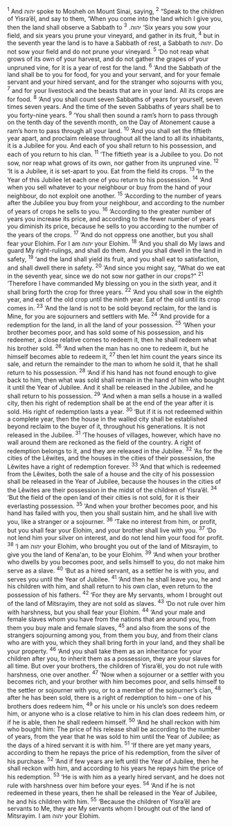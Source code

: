 <sup>1</sup> And יהוה spoke to Mosheh on Mount Sinai, saying,
<sup>2</sup> “Speak to the children of Yisra’ĕl, and say to them, ‘When you come into the land which I give you, then the land shall observe a Sabbath to יהוה.
<sup>3</sup> ‘Six years you sow your field, and six years you prune your vineyard, and gather in its fruit,
<sup>4</sup> but in the seventh year the land is to have a Sabbath of rest, a Sabbath to יהוה. Do not sow your field and do not prune your vineyard.
<sup>5</sup> ‘Do not reap what grows of its own of your harvest, and do not gather the grapes of your unpruned vine, for it is a year of rest for the land.
<sup>6</sup> ‘And the Sabbath of the land shall be to you for food, for you and your servant, and for your female servant and your hired servant, and for the stranger who sojourns with you,
<sup>7</sup> and for your livestock and the beasts that are in your land. All its crops are for food.
<sup>8</sup> ‘And you shall count seven Sabbaths of years for yourself, seven times seven years. And the time of the seven Sabbaths of years shall be to you forty-nine years.
<sup>9</sup> ‘You shall then sound a ram’s horn to pass through on the tenth day of the seventh month, on the Day of Atonement cause a ram’s horn to pass through all your land.
<sup>10</sup> ‘And you shall set the fiftieth year apart, and proclaim release throughout all the land to all its inhabitants, it is a Jubilee for you. And each of you shall return to his possession, and each of you return to his clan.
<sup>11</sup> ‘The fiftieth year is a Jubilee to you. Do not sow, nor reap what grows of its own, nor gather from its unpruned vine.
<sup>12</sup> ‘It is a Jubilee, it is set-apart to you. Eat from the field its crops.
<sup>13</sup> ‘In the Year of this Jubilee let each one of you return to his possession.
<sup>14</sup> ‘And when you sell whatever to your neighbour or buy from the hand of your neighbour, do not exploit one another.
<sup>15</sup> ‘According to the number of years after the Jubilee you buy from your neighbour, and according to the number of years of crops he sells to you.
<sup>16</sup> ‘According to the greater number of years you increase its price, and according to the fewer number of years you diminish its price, because he sells to you according to the number of the years of the crops.
<sup>17</sup> ‘And do not oppress one another, but you shall fear your Elohim. For I am יהוה your Elohim.
<sup>18</sup> ‘And you shall do My laws and guard My right-rulings, and shall do them. And you shall dwell in the land in safety,
<sup>19</sup> ‘and the land shall yield its fruit, and you shall eat to satisfaction, and shall dwell there in safety.
<sup>20</sup> ‘And since you might say, “What do we eat in the seventh year, since we do not sow nor gather in our crops?”
<sup>21</sup> ‘Therefore I have commanded My blessing on you in the sixth year, and it shall bring forth the crop for three years.
<sup>22</sup> ‘And you shall sow in the eighth year, and eat of the old crop until the ninth year. Eat of the old until its crop comes in.
<sup>23</sup> ‘And the land is not to be sold beyond reclaim, for the land is Mine, for you are sojourners and settlers with Me.
<sup>24</sup> ‘And provide for a redemption for the land, in all the land of your possession.
<sup>25</sup> ‘When your brother becomes poor, and has sold some of his possession, and his redeemer, a close relative comes to redeem it, then he shall redeem what his brother sold.
<sup>26</sup> ‘And when the man has no one to redeem it, but he himself becomes able to redeem it,
<sup>27</sup> then let him count the years since its sale, and return the remainder to the man to whom he sold it, that he shall return to his possession.
<sup>28</sup> ‘And if his hand has not found enough to give back to him, then what was sold shall remain in the hand of him who bought it until the Year of Jubilee. And it shall be released in the Jubilee, and he shall return to his possession.
<sup>29</sup> ‘And when a man sells a house in a walled city, then his right of redemption shall be at the end of the year after it is sold. His right of redemption lasts a year.
<sup>30</sup> ‘But if it is not redeemed within a complete year, then the house in the walled city shall be established beyond reclaim to the buyer of it, throughout his generations. It is not released in the Jubilee.
<sup>31</sup> ‘The houses of villages, however, which have no wall around them are reckoned as the field of the country. A right of redemption belongs to it, and they are released in the Jubilee.
<sup>32</sup> ‘As for the cities of the Lĕwites, and the houses in the cities of their possession, the Lĕwites have a right of redemption forever.
<sup>33</sup> ‘And that which is redeemed from the Lĕwites, both the sale of a house and the city of his possession shall be released in the Year of Jubilee, because the houses in the cities of the Lĕwites are their possession in the midst of the children of Yisra’ĕl.
<sup>34</sup> ‘But the field of the open land of their cities is not sold, for it is their everlasting possession.
<sup>35</sup> ‘And when your brother becomes poor, and his hand has failed with you, then you shall sustain him, and he shall live with you, like a stranger or a sojourner.
<sup>36</sup> ‘Take no interest from him, or profit, but you shall fear your Elohim, and your brother shall live with you.
<sup>37</sup> ‘Do not lend him your silver on interest, and do not lend him your food for profit.
<sup>38</sup> ‘I am יהוה your Elohim, who brought you out of the land of Mitsrayim, to give you the land of Kena‛an, to be your Elohim.
<sup>39</sup> ‘And when your brother who dwells by you becomes poor, and sells himself to you, do not make him serve as a slave.
<sup>40</sup> ‘But as a hired servant, as a settler he is with you, and serves you until the Year of Jubilee.
<sup>41</sup> ‘And then he shall leave you, he and his children with him, and shall return to his own clan, even return to the possession of his fathers.
<sup>42</sup> ‘For they are My servants, whom I brought out of the land of Mitsrayim, they are not sold as slaves.
<sup>43</sup> ‘Do not rule over him with harshness, but you shall fear your Elohim.
<sup>44</sup> ‘And your male and female slaves whom you have from the nations that are around you, from them you buy male and female slaves,
<sup>45</sup> and also from the sons of the strangers sojourning among you, from them you buy, and from their clans who are with you, which they shall bring forth in your land, and they shall be your property.
<sup>46</sup> ‘And you shall take them as an inheritance for your children after you, to inherit them as a possession, they are your slaves for all time. But over your brothers, the children of Yisra’ĕl, you do not rule with harshness, one over another.
<sup>47</sup> ‘Now when a sojourner or a settler with you becomes rich, and your brother with him becomes poor, and sells himself to the settler or sojourner with you, or to a member of the sojourner’s clan,
<sup>48</sup> after he has been sold, there is a right of redemption to him – one of his brothers does redeem him,
<sup>49</sup> or his uncle or his uncle’s son does redeem him, or anyone who is a close relative to him in his clan does redeem him, or if he is able, then he shall redeem himself.
<sup>50</sup> ‘And he shall reckon with him who bought him: The price of his release shall be according to the number of years, from the year that he was sold to him until the Year of Jubilee; as the days of a hired servant it is with him.
<sup>51</sup> ‘If there are yet many years, according to them he repays the price of his redemption, from the silver of his purchase.
<sup>52</sup> ‘And if few years are left until the Year of Jubilee, then he shall reckon with him, and according to his years he repays him the price of his redemption.
<sup>53</sup> ‘He is with him as a yearly hired servant, and he does not rule with harshness over him before your eyes.
<sup>54</sup> ‘And if he is not redeemed in these years, then he shall be released in the Year of Jubilee, he and his children with him.
<sup>55</sup> ‘Because the children of Yisra’ĕl are servants to Me, they are My servants whom I brought out of the land of Mitsrayim. I am יהוה your Elohim.
